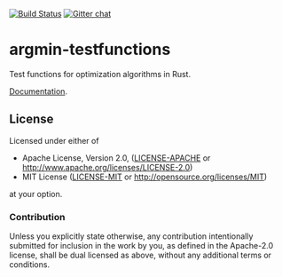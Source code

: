 [![Build Status](https://travis-ci.org/argmin-rs/argmin-testfunctions.svg?branch=master)](https://travis-ci.org/argmin-rs/argmin-testfunctions)
[![Gitter chat](https://badges.gitter.im/argmin-rs/community.png)](https://gitter.im/argmin-rs/community)

# argmin-testfunctions

Test functions for optimization algorithms in Rust.

[Documentation](https://argmin-rs.github.io/argmin-testfunctions/argmin_testfunctions/).


## License

Licensed under either of

  * Apache License, Version 2.0, ([LICENSE-APACHE](LICENSE-APACHE) or http://www.apache.org/licenses/LICENSE-2.0)
  * MIT License ([LICENSE-MIT](LICENSE-MIT) or http://opensource.org/licenses/MIT)

at your option.

### Contribution

Unless you explicitly state otherwise, any contribution intentionally submitted for inclusion in the work by you, as defined in the Apache-2.0 license, shall be dual licensed as above, without any additional terms or conditions.
